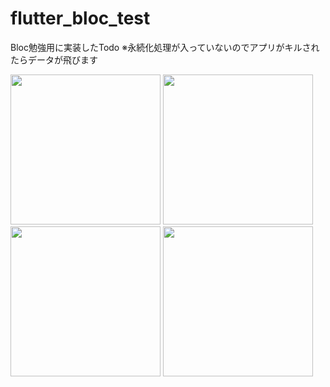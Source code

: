 # flutter_bloc_test

Bloc勉強用に実装したTodo
※永続化処理が入っていないのでアプリがキルされたらデータが飛びます

<img src="https://user-images.githubusercontent.com/13589160/60701281-381d3780-9f36-11e9-8641-4fbe172a1a45.png" width="240px">
<img src="https://user-images.githubusercontent.com/13589160/60701280-381d3780-9f36-11e9-928c-96e85bb30033.png" width="240px">
<img src="https://user-images.githubusercontent.com/13589160/60701399-9fd38280-9f36-11e9-8b0c-98e37c5ba29b.png" width="240px">
<img src="https://user-images.githubusercontent.com/13589160/60701391-934f2a00-9f36-11e9-8681-fe25b16a67bb.png" width="240px">
